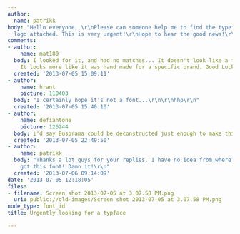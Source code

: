 ```yaml
---
author:
  name: patrikk
body: "Hello everyone, \r\nPlease can someone help me to find the typeface of the
  logo attached. This is very urgent!\r\nHope to hear the good news!\r\nMany thanks.\r\nPat"
comments:
- author:
    name: mat180
  body: I looked for it, and had no matches... It doesn't look like a font to me...
    It looks more like it was hand made for a specific brand. Good Luck.
  created: '2013-07-05 15:09:11'
- author:
    name: hrant
    picture: 110403
  body: "I certainly hope it's not a font...\r\n\r\nhhp\r\n"
  created: '2013-07-05 15:40:10'
- author:
    name: defiantone
    picture: 126244
  body: i'd say Busorama could be deconstructed just enough to make this.
  created: '2013-07-05 22:49:50'
- author:
    name: patrikk
  body: "Thanks a lot guys for your replies. I have no idea from where the client
    got this font! Damn it!\r\n"
  created: '2013-07-06 09:14:09'
date: '2013-07-05 12:18:05'
files:
- filename: Screen shot 2013-07-05 at 3.07.58 PM.png
  uri: public://old-images/Screen shot 2013-07-05 at 3.07.58 PM.png
node_type: font_id
title: Urgently looking for a typface

---
```

